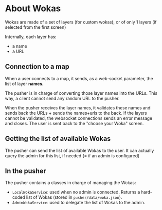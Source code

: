 # About Wokas

Wokas are made of a set of layers (for custom wokas), or of only 1 layers (if selected from the first screen)

Internally, each layer has:

- a name
- a URL

## Connection to a map

When a user connects to a map, it sends, as a web-socket parameter, the list of layer **names**.

The pusher is in charge of converting those layer names into the URLs. This way, a client cannot send any random
URL to the pusher.

When the pusher receives the layer names, it validates these names and sends back the URLs + sends the names+urls to the back.
If the layers cannot be validated, the websocket connections sends an error message and closes. The user is sent back to the "choose your Woka" screen.

## Getting the list of available Wokas

The pusher can send the list of available Wokas to the user.
It can actually query the admin for this list, if needed (= if an admin is configured)

## In the pusher

The pusher contains a classes in charge of managing the Wokas:

- `LocalWokaService`: used when no admin is connected. Returns a hard-coded list of Wokas (stored in `pusher/data/woka.json`).
- `AdminWokaService`: used to delegate the list of Wokas to the admin.
